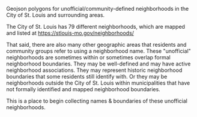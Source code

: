 Geojson polygons for unofficial/community-defined neighborhoods in the City of St. Louis and surrounding areas.

The City of St. Louis has 79 different neighborhoods, which are mapped and listed at https://stlouis-mo.gov/neighborhoods/

That said, there are also many other geographic areas that residents and community groups refer to using a neighborhood name.  These "unofficial" neighborhoods are sometimes within or sometimes overlap formal neighborhood boundaries.  They may be well-defined and may have active neighborhood associations.  They may represent historic neighborhood boundaries that some residents still identify with.  Or they may be neighborhoods outside the City of St. Louis within municipalities that have not formally identified and mapped neighborhood boundaries.

This is a place to begin collecting names & boundaries of these unofficial neighborhoods.
